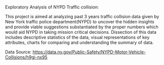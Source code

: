 Exploratory Analysis of NYPD Traffic collision:

This project is aimed at analyzing past 3 years traffic collision data given by New York traffic police department(NYPD) to uncover the hidden insights and provide viable suggestions substantiated by the proper numbers which would aid NYPD in taking mission critical decisions. Dissection of this data includes descriptive statistics of the data, visual representations of key attributes, charts for comparing and understanding the summary of data. 

Data Source: https://data.ny.gov/Public-Safety/NYPD-Motor-Vehicle-Collisions/h9gi-nx95
